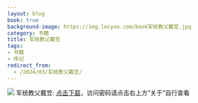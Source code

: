 ```yaml
---
layout: blog
book: true
background-image: https://img.locyoo.com/book军统教父戴笠.jpg
category: 书籍
title: 军统教父戴笠
tags:
- 书籍
- 传记
redirect_from:
  - /2024/03/军统教父戴笠/
---
```

![](https://img.locyoo.com/book军统教父戴笠.jpg)
军统教父戴笠: <a name = "ref1" href="https://url18.ctfile.com/f/50983618-1345418674-8abb69?p=3619">点击下载</a>，访问密码请点击右上方“关于”自行查看